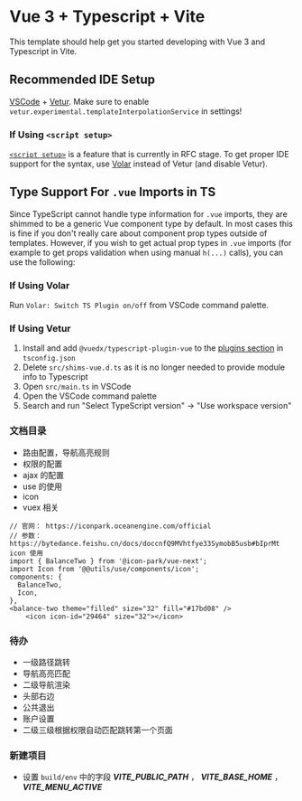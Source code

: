 # Vue 3 + Typescript + Vite

This template should help get you started developing with Vue 3 and Typescript in Vite.

## Recommended IDE Setup

[VSCode](https://code.visualstudio.com/) + [Vetur](https://marketplace.visualstudio.com/items?itemName=octref.vetur). Make sure to enable `vetur.experimental.templateInterpolationService` in settings!

### If Using `<script setup>`

[`<script setup>`](https://github.com/vuejs/rfcs/pull/227) is a feature that is currently in RFC stage. To get proper IDE support for the syntax, use [Volar](https://marketplace.visualstudio.com/items?itemName=johnsoncodehk.volar) instead of Vetur (and disable Vetur).

## Type Support For `.vue` Imports in TS

Since TypeScript cannot handle type information for `.vue` imports, they are shimmed to be a generic Vue component type by default. In most cases this is fine if you don't really care about component prop types outside of templates. However, if you wish to get actual prop types in `.vue` imports (for example to get props validation when using manual `h(...)` calls), you can use the following:

### If Using Volar

Run `Volar: Switch TS Plugin on/off` from VSCode command palette.

### If Using Vetur

1. Install and add `@vuedx/typescript-plugin-vue` to the [plugins section](https://www.typescriptlang.org/tsconfig#plugins) in `tsconfig.json`
2. Delete `src/shims-vue.d.ts` as it is no longer needed to provide module info to Typescript
3. Open `src/main.ts` in VSCode
4. Open the VSCode command palette
5. Search and run "Select TypeScript version" -> "Use workspace version"


### 文档目录

- 路由配置，导航高亮规则
- 权限的配置
- ajax 的配置
- use 的使用
- icon
- vuex 相关

``` vue
// 官网： https://iconpark.oceanengine.com/official
// 参数： https://bytedance.feishu.cn/docs/doccnfQ9MVhtfye33SymobB5usb#bIprMt
icon 使用
import { BalanceTwo } from '@icon-park/vue-next';
import Icon from '@@utils/use/components/icon';
components: {
  BalanceTwo,
  Icon,
},
<balance-two theme="filled" size="32" fill="#17bd08" />
    <icon icon-id="29464" size="32"></icon>
```


### 待办

- 一级路径跳转
- 导航高亮匹配
- 二级导航渲染
- 头部右边
- 公共退出
- 账户设置
- 二级三级根据权限自动匹配跳转第一个页面


### 新建项目

- 设置 `build/env` 中的字段 ***VITE_PUBLIC_PATH*** ， ***VITE_BASE_HOME*** ， ***VITE_MENU_ACTIVE***
